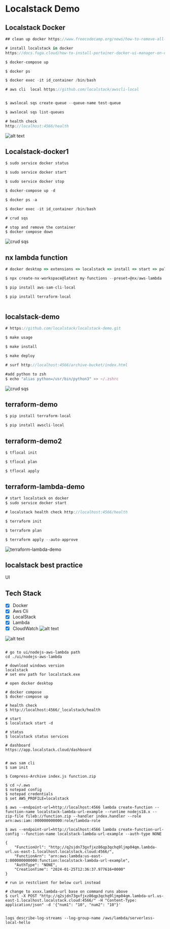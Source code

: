 # Localstack Demo

## Localstack Docker

```javascript
## clean up docker https://www.freecodecamp.org/news/how-to-remove-all-docker-images-a-docker-cleanup-guide/

# install localstack in docker
https://docs.fuga.cloud/how-to-install-portainer-docker-ui-manager-on-ubuntu-20.04-18.04-16.04

$ docker-compose up

$ docker ps

$ docker exec -it id_container /bin/bash

# aws cli  local https://github.com/localstack/awscli-local


$ awslocal sqs create-queue --queue-name test-queue

$ awslocal sqs list-queues

# health check
http://localhost:4566/health

```

![alt text](./doc/localstack-health.jpg)

## Localstack-docker1

```javascript
$ sudo service docker status

$ sudo service docker start

$ sudo service docker stop

$ docker-compose up -d

$ docker ps -a

$ docker exec -it id_container /bin/bash

# crud sqs

# stop and remove the container
$ docker compose down
```

![crud sqs](./doc/sqs-demo.jpg)

## nx lambda function

```javascript
# docker desktop => extensions => localstack => install => start => pull localstack

$ npx create-nx-workspace@latest my-functions --preset=@nx/aws-lambda

$ pip install aws-sam-cli-local

$ pip install terraform-local



```

## localstack-demo

```javascript
# https://github.com/localstack/localstack-demo.git

$ make usage

$ make install

$ make deploy

# surf http://localhost:4566/archive-bucket/index.html

#add python to zsh
$ echo "alias python=/usr/bin/python3" >> ~/.zshrc

```

![crud sqs](./doc/localstack-demo.jpg)

## terraform-demo

```javascript
$ pip install terraform-local

$ pip install awscli-local
```

## terraform-demo2

```javascript
$ tflocal init

$ tflocal plan

$ tflocal apply
```

## terraform-lambda-demo

```javascript
# start localstack on docker
$ sudo service docker start

# localstack health check http://localhost:4566/health

$ terraform init

$ terraform plan

$ terraform apply --auto-approve
```

![terraform-lambda-demo](./doc/terraform-lambda-demo.jpg)


## localstack best practice

UI

## Tech Stack

- [x] Docker
- [x] Aws Cli
- [x] LocalStack
- [x] Lambda
- [x] CloudWatch
![alt text](./doc/cloudwatch.png)

![alt text](./doc/lambda-demo.gif)

```dotnetcli

# go to ui/nodejs-aws-lambda path
cd ./ui/nodejs-aws-lambda

# download windows version
localstack
# set env path for localstack.exe

# open docker desktop

# docker compose
$ docker-compose up

# health check
$ http://localhost:4566/_localstack/health

# start
$ localstack start -d

# status
$ localstack status services

# dashboard
https://app.localstack.cloud/dashboard


# aws sam cli
$ sam init

$ Compress-Archive index.js function.zip

$ cd ~/.aws
$ notepad config
$ notepad credentials
$ set AWS_PROFILE=localstack

$ aws --endpoint-url=http://localhost:4566 lambda create-function --function-name localstack-lambda-url-example --runtime nodejs18.x --zip-file fileb://function.zip --handler index.handler --role arn:aws:iam::000000000000:role/lambda-role 

$ aws --endpoint-url=http://localhost:4566 lambda create-function-url-config --function-name localstack-lambda-url-example --auth-type NONE

{
    "FunctionUrl": "http://q2sjdn73gxfjxz86qp3qchq9ljmp04qm.lambda-url.us-east-1.localhost.localstack.cloud:4566/",
    "FunctionArn": "arn:aws:lambda:us-east-1:000000000000:function:localstack-lambda-url-example",
    "AuthType": "NONE",
    "CreationTime": "2024-01-25T12:36:37.977616+0000"
}

# run in restclient for below curl instead

# change to xxxx.lambda-url base on command runs above
$ curl -X POST "http://q2sjdn73gxfjxz86qp3qchq9ljmp04qm.lambda-url.us-east-1.localhost.localstack.cloud:4566/" -H "Content-Type: application/json" -d '{"num1": "10", "num2": "10"}'


logs describe-log-streams --log-group-name /aws/lambda/serverless-local-hello
```